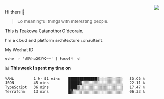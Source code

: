 <img align="right" src="https://github-readme-stats.vercel.app/api?username=Teakowa&show_icons=true&icon_color=2f80ed&text_color=718096&bg_color=ffffff&hide_title=true" />

Hi there 👋

> Do meaningful things with interesting people.

This is Teakowa Gatanothor O'deorain.

I'm a cloud and platform architecture consultant.

My Wechat ID

```
echo -n 'dGVha293YQ==' | base64 -d
```

📊 **This week I spent my time on**
<!--START_SECTION:waka-->
```text
YAML         1 hr 51 mins    █████████████▒░░░░░░░░░░░   53.98 % 
JSON         45 mins         █████▓░░░░░░░░░░░░░░░░░░░   22.11 % 
TypeScript   36 mins         ████▒░░░░░░░░░░░░░░░░░░░░   17.47 % 
Terraform    13 mins         █▓░░░░░░░░░░░░░░░░░░░░░░░   06.33 % 
```
<!--END_SECTION:waka-->
